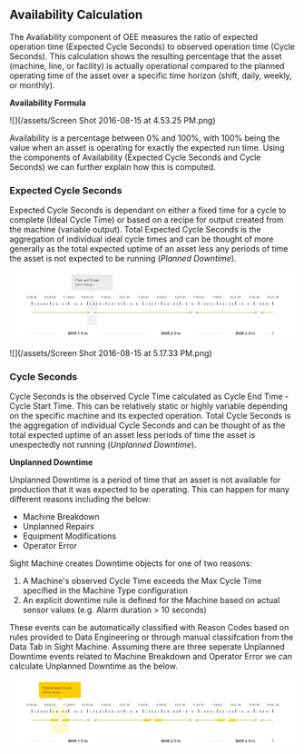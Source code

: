 ## **Availability Calculation**

The Availability component of OEE measures the ratio of expected operation time \(Expected Cycle Seconds\) to observed operation time \(Cycle Seconds\). This calculation shows the resulting percentage that the asset \(machine, line, or facility\) is actually operational compared to the planned operating time of the asset over a specific time horizon \(shift, daily, weekly, or monthly\).

**Availability Formula**

![](/assets/Screen Shot 2016-08-15 at 4.53.25 PM.png)

Availability is a percentage between 0% and 100%, with 100% being the value when an asset is operating for exactly the expected run time. Using the components of Availability \(Expected Cycle Seconds and Cycle Seconds\) we can further explain how this is computed.

### **Expected Cycle Seconds**

Expected Cycle Seconds is dependant on either a fixed time for a cycle to complete \(Ideal Cycle Time\) or based on a recipe for output created from the machine \(variable output\). Total Expected Cycle Seconds is the aggregation of individual ideal cycle times and can be thought of more generally as the total expected uptime of an asset less any periods of time the asset is not expected to be running \(_Planned Downtime_\).

![](/assets/Mockup_PlannedBreak_081216.png)

![](/assets/Screen Shot 2016-08-15 at 5.17.33 PM.png)

### **Cycle Seconds**

Cycle Seconds is the observed Cycle Time calculated as Cycle End Time - Cycle Start Time. This can be relatively static or highly variable depending on the specific machine and its expected operation. Total Cycle Seconds is the aggregation of individual Cycle Seconds and can be thought of as the total expected uptime of an asset less periods of time the asset is unexpectedly not running \(_Unplanned Downtime_\).

**Unplanned Downtime**

Unplanned Downtime is a period of time that an asset is not available for production that it was expected to be operating. This can happen for many different reasons including the below:

* Machine Breakdown
* Unplanned Repairs
* Equipment Modifications
* Operator Error

Sight Machine creates Downtime objects for one of two reasons:

1. A Machine's observed Cycle Time exceeds the Max Cycle Time specified in the Machine Type configuration
2. An explicit downtime rule is defined for the Machine based on actual sensor values \(e.g. Alarm duration &gt; 10 seconds\)

These events can be automatically classified with Reason Codes based on rules provided to Data Engineering or through manual classifcation from the Data Tab in Sight Machine. Assuming there are three seperate Unplanned Downtime events related to Machine Breakdown and Operator Error we can calculate Unplanned Downtime as the below.

![](/assets/Mockup_UnplannedDown_081216.png)

